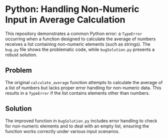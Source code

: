 # Python: Handling Non-Numeric Input in Average Calculation
This repository demonstrates a common Python error: a `TypeError` occurring when a function designed to calculate the average of numbers receives a list containing non-numeric elements (such as strings).
The `bug.py` file shows the problematic code, while `bugSolution.py` presents a robust solution.
## Problem
The original `calculate_average` function attempts to calculate the average of a list of numbers but lacks proper error handling for non-numeric data. This results in a `TypeError` if the list contains elements other than numbers. 
## Solution
The improved function in `bugSolution.py` includes error handling to check for non-numeric elements and to deal with an empty list, ensuring the function works correctly under various input scenarios.